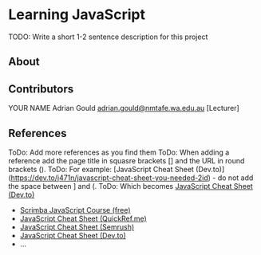 # Learning JavaScript

TODO: Write a short 1-2 sentence description for this project

## About


## Contributors

YOUR NAME <YOUR EMAIL ADDRESS>
Adrian Gould <adrian.gould@nmtafe.wa.edu.au> [Lecturer]

## References

ToDo: Add more references as you find them
ToDo: When adding a reference add the page title in squasre brackets [] and the URL in round brackets ().
ToDo: For example: [JavaScript Cheat Sheet (Dev.to)] (https://dev.to/j471n/javascript-cheat-sheet-you-needed-2id) - do not add the space between ] and (. 
ToDo: Which becomes [JavaScript Cheat Sheet (Dev.to)](https://dev.to/j471n/javascript-cheat-sheet-you-needed-2id)



- [Scrimba JavaScript Course (free)](https://scrimba.com/learn/learnjavascript/)
- [JavaScript Cheat Sheet (QuickRef.me)](https://quickref.me/javascript)
- [JavaScript Cheat Sheet (Semrush)](https://www.semrush.com/blog/javascript-cheat-sheet/)
- [JavaScript Cheat Sheet (Dev.to)](https://dev.to/j471n/javascript-cheat-sheet-you-needed-2id)
- ...

